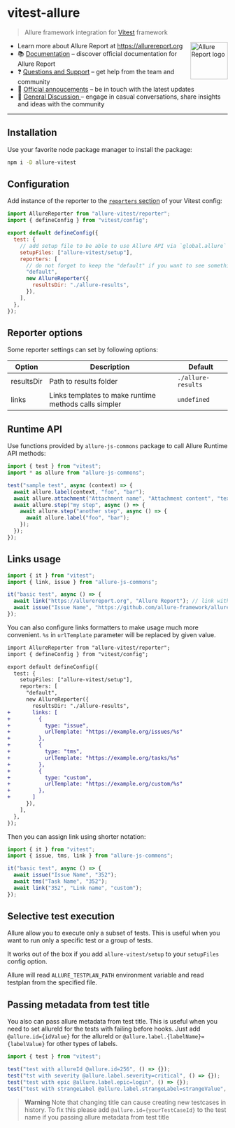 # vitest-allure

> Allure framework integration for [Vitest](https://vitest.dev/) framework

<img src="https://allurereport.org/public/img/allure-report.svg" height="85px" alt="Allure Report logo" align="right" />

- Learn more about Allure Report at https://allurereport.org
- 📚 [Documentation](https://allurereport.org/docs/) – discover official documentation for Allure Report
- ❓ [Questions and Support](https://github.com/orgs/allure-framework/discussions/categories/questions-support) – get help from the team and community
- 📢 [Official annoucements](https://github.com/orgs/allure-framework/discussions/categories/announcements) – be in touch with the latest updates
- 💬 [General Discussion ](https://github.com/orgs/allure-framework/discussions/categories/general-discussion) – engage in casual conversations, share insights and ideas with the community

---

## Installation

Use your favorite node package manager to install the package:

```bash
npm i -D allure-vitest
```

## Configuration

Add instance of the reporter to the [`reporters` section](https://vitest.dev/config/#reporters) of your Vitest config:

```js
import AllureReporter from "allure-vitest/reporter";
import { defineConfig } from "vitest/config";

export default defineConfig({
  test: {
    // add setup file to be able to use Allure API via `global.allure` in your tests and to get test plan support
    setupFiles: ["allure-vitest/setup"],
    reporters: [
      // do not forget to keep the "default" if you want to see something in the console
      "default",
      new AllureReporter({
        resultsDir: "./allure-results",
      }),
    ],
  },
});
```

## Reporter options

Some reporter settings can set by following options:

| Option     | Description                                           | Default            |
| ---------- | ----------------------------------------------------- | ------------------ |
| resultsDir | Path to results folder                                | `./allure-results` |
| links      | Links templates to make runtime methods calls simpler | `undefined`        |

## Runtime API

Use functions provided by `allure-js-commons` package to call Allure Runtime API methods:

```js
import { test } from "vitest";
import * as allure from "allure-js-commons";

test("sample test", async (context) => {
  await allure.label(context, "foo", "bar");
  await allure.attachment("Attachment name", "Attachment content", "text/plain");
  await allure.step("my step", async () => {
    await allure.step("another step", async () => {
      await allure.label("foo", "bar");
    });
  });
});
```

## Links usage

```js
import { it } from "vitest";
import { link, issue } from "allure-js-commons";

it("basic test", async () => {
  await link("https://allurereport.org", "Allure Report"); // link with name
  await issue("Issue Name", "https://github.com/allure-framework/allure-js/issues/352");
});
```

You can also configure links formatters to make usage much more convenient. `%s`
in `urlTemplate` parameter will be replaced by given value.

```diff
import AllureReporter from "allure-vitest/reporter";
import { defineConfig } from "vitest/config";

export default defineConfig({
  test: {
    setupFiles: ["allure-vitest/setup"],
    reporters: [
      "default",
      new AllureReporter({
        resultsDir: "./allure-results",
+       links: [
+         {
+           type: "issue",
+           urlTemplate: "https://example.org/issues/%s"
+         },
+         {
+           type: "tms",
+           urlTemplate: "https://example.org/tasks/%s"
+         },
+         {
+           type: "custom",
+           urlTemplate: "https://example.org/custom/%s"
+         },
+       ]
      }),
    ],
  },
});
```

Then you can assign link using shorter notation:

```js
import { it } from "vitest";
import { issue, tms, link } from "allure-js-commons";

it("basic test", async () => {
  await issue("Issue Name", "352");
  await tms("Task Name", "352");
  await link("352", "Link name", "custom");
});
```

## Selective test execution

Allure allow you to execute only a subset of tests. This is useful when you want 
to run only a specific test or a group of tests.

It works out of the box if you add `allure-vitest/setup` to your `setupFiles` 
config option.

Allure will read `ALLURE_TESTPLAN_PATH` environment variable and read testplan 
from the specified file.

## Passing metadata from test title

You also can pass allure metadata from test title.
This is useful when you need to set allureId for the tests with failing before hooks. Just add `@allure.id={idValue}` for the allureId or `@allure.label.{labelName}={labelValue}` for other types of labels.

```ts
import { test } from "vitest";

test("test with allureId @allure.id=256", () => {});
test("tst with severity @allure.label.severity=critical", () => {});
test("test with epic @allure.label.epic=login", () => {});
test("test with strangeLabel @allure.label.strangeLabel=strangeValue", () => {});
```

> **Warning**
> Note that changing title can cause creating new testcases in history.
> To fix this please add `@allure.id={yourTestCaseId}` to the test name if you passing allure metadata from test title
